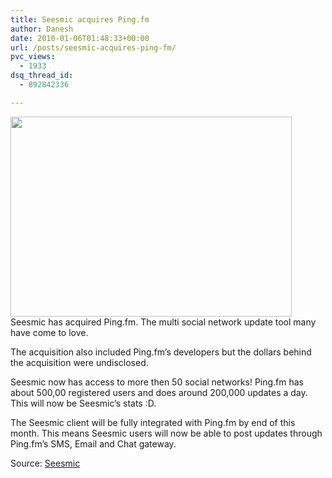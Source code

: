 ```yaml
---
title: Seesmic acquires Ping.fm
author: Danesh
date: 2010-01-06T01:48:33+00:00
url: /posts/seesmic-acquires-ping-fm/
pvc_views:
  - 1933
dsq_thread_id:
  - 892842336

---
```

<img loading="lazy" src="/wp-content/uploads/2010/01/seemic-pingfm.png" alt="" title="seemic-pingfm" width="450" height="320" class="alignnone size-full wp-image-1938" />  
Seesmic has acquired Ping.fm. The multi social network update tool many have come to love.

The acquisition also included Ping.fm&#8217;s developers but the dollars behind the acquisition were undisclosed.

Seesmic now has access to more then 50 social networks! Ping.fm has about 500,00 registered users and does around 200,000 updates a day. This will now be Seesmic&#8217;s stats :D.

The Seesmic client will be fully integrated with Ping.fm by end of this month. This means Seesmic users will now be able to post updates through Ping.fm&#8217;s SMS, Email and Chat gateway.

Source: [Seesmic][1]

 [1]: http://mashable.com/2010/01/04/seesmic-acquires-ping-fm/